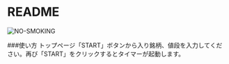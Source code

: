 # README

![NO-SMOKING](https://gyazo.com/d5ca91d53c9f436da7e65b3bdcb824ec)

###使い方
  トップページ「START」ボタンから入り銘柄、値段を入力してください。再び「START」をクリックするとタイマーが起動します。
  

